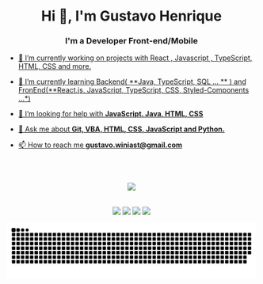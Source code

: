 <div class=block>
  <h1 align="center">Hi 👋, I'm Gustavo Henrique</h1>
<h3 align="center">I'm a Developer Front-end/Mobile</h3>
<a href="https://github.com/Winiast">
 
 


- 🔭 I’m currently working on projects with React , Javascript , TypeScript, HTML, CSS and more.

- 🌱 I’m currently learning Backend( **Java, TypeScript, SQL ... ** ) and FronEnd(**React.js, JavaScript, TypeScript, CSS, Styled-Components ...*)

- 🤝 I’m looking for help with **JavaScript. Java, HTML, CSS**

- 💬 Ask me about **Git, VBA, HTML, CSS, JavaScript and Python.**

- 📫 How to reach me **gustavo.winiast@gmail.com**


  <br></br>

 <div align="center" style="display-flex">
 
  <img src="http://github-readme-streak-stats.herokuapp.com/?user=Winiast&theme=dark&date_format=M%20j%5B%2C%20Y%5D" />

<!--  </div>

  <br></br>
<div align="center" style="display-flex; padding: 20px;">
  <a href="https://github.com/Winiast">
   <img height="180em" src="https://github-readme-stats.vercel.app/api?username=Winiast&show_icons=true&theme=dark&include_all_commits=true&count_private=false"/>
  <img height="180em" src="https://github-readme-stats.vercel.app/api/top-langs/?username=Winiast&layout=compact&langs_count=7&theme=dark"/> 
</div>
 <br></br>
 <div align="center" style="display-flex" style="margin: 2rem"><br>
  <img align="center" alt="gustavo-Js" height="50" width="60" src="https://raw.githubusercontent.com/devicons/devicon/master/icons/javascript/javascript-plain.svg">
  <img align="center" alt="gustavo-HTML" height="50" width="60" src="https://raw.githubusercontent.com/devicons/devicon/master/icons/html5/html5-original.svg">
  <img align="center" alt="gustavo-CSS" height="50" width="60" src="https://raw.githubusercontent.com/devicons/devicon/master/icons/css3/css3-original.svg">
  <img align="center" alt="gustavo-Python" height="50" width="60" src="https://raw.githubusercontent.com/devicons/devicon/master/icons/python/python-original.svg">
    <img align="center" alt="gustavo-c" height="50" width="60" src="https://github.com/devicons/devicon/blob/master/icons/c/c-plain.svg">


</div> -->
 
 

 ##
 
 <div align="center" style="display-flex" style="margin: 2rem"> 
  <a href="https://www.instagram.com/meninoguxta/" target="_blank"><img src="https://img.shields.io/badge/-Instagram-%23E4405F?style=for-the-badge&logo=instagram&logoColor=white" target="_blank"></a>
 <a href="https://discord.gg/pDbY76q8Qf" target="_blank"><img src="https://img.shields.io/badge/Discord-7289DA?style=for-the-badge&logo=discord&logoColor=white" target="_blank"></a> 
  <a href = "mailto:gustavo.winiast@gmail.com"><img src="https://img.shields.io/badge/-Gmail-%23333?style=for-the-badge&logo=gmail&logoColor=white" target="_blank"></a>
  <a href="https://www.linkedin.com/in/gustavo-silva-3b9bb8196" target="_blank"><img src="https://img.shields.io/badge/-LinkedIn-%230077B5?style=for-the-badge&logo=linkedin&logoColor=white" target="_blank"></a> 

  
 ![Snake animation](https://github.com/Winiast/Winiast/blob/output/github-contribution-grid-snake.svg)
  
 </div>

 </div>

